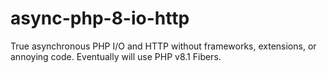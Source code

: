 # async-php-8-io-http
True asynchronous PHP I/O and HTTP without frameworks, extensions, or annoying code. Eventually will use PHP v8.1 Fibers.

